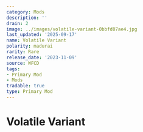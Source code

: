 ```yaml
---
category: Mods
description: ''
drain: 2
image: ../images/volatile-variant-0bbfd07ae4.jpg
last_updated: '2025-09-17'
name: Volatile Variant
polarity: madurai
rarity: Rare
release_date: '2023-11-09'
source: WFCD
tags:
- Primary Mod
- Mods
tradable: true
type: Primary Mod
---
```


# Volatile Variant

